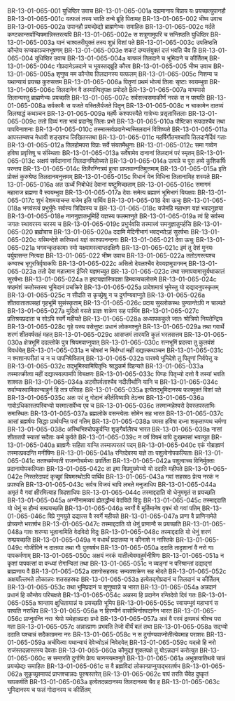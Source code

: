 BR-13-01-065-001	युधिष्ठिर उवाच
BR-13-01-065-001a	दह्यमानाय विप्राय यः प्रयच्छत्युपानहौ
BR-13-01-065-001c	यत्फलं तस्य भवति तन्मे ब्रूहि पितामह
BR-13-01-065-002	भीष्म उवाच
BR-13-01-065-002a	उपानहौ प्रयच्छेद्यो ब्राह्मणेभ्यः समाहितः
BR-13-01-065-002c	मर्दते कण्टकान्सर्वान्विषमान्निस्तरत्यपि
BR-13-01-065-002e	स शत्रूणामुपरि च सन्तिष्ठति युधिष्ठिर
BR-13-01-065-003a	यानं चाश्वतरीयुक्तं तस्य शुभ्रं विशां पते
BR-13-01-065-003c	उपतिष्ठति कौन्तेय रूप्यकाञ्चनभूषणम्
BR-13-01-065-003e	शकटं दम्यसंयुक्तं दत्तं भवति चैव हि
BR-13-01-065-004	युधिष्ठिर उवाच
BR-13-01-065-004a	यत्फलं तिलदाने च भूमिदाने च कीर्तितम्
BR-13-01-065-004c	गोप्रदानेऽन्नदाने च भूयस्तद्ब्रूहि कौरव
BR-13-01-065-005	भीष्म उवाच
BR-13-01-065-005a	शृणुष्व मम कौन्तेय तिलदानस्य यत्फलम्
BR-13-01-065-005c	निशम्य च यथान्यायं प्रयच्छ कुरुसत्तम
BR-13-01-065-006a	पितॄणां प्रथमं भोज्यं तिलाः सृष्टाः स्वयम्भुवा
BR-13-01-065-006c	तिलदानेन वै तस्मात्पितृपक्षः प्रमोदते
BR-13-01-065-007a	माघमासे तिलान्यस्तु ब्राह्मणेभ्यः प्रयच्छति
BR-13-01-065-007c	सर्वसत्त्वसमाकीर्णं नरकं स न पश्यति
BR-13-01-065-008a	सर्वकामैः स यजते यस्तिलैर्यजते पितॄन्
BR-13-01-065-008c	न चाकामेन दातव्यं तिलश्राद्धं कथञ्चन
BR-13-01-065-009a	महर्षेः कश्यपस्यैते गात्रेभ्यः प्रसृतास्तिलाः
BR-13-01-065-009c	ततो दिव्यं गता भावं प्रदानेषु तिलाः प्रभो
BR-13-01-065-010a	पौष्टिका रूपदाश्चैव तथा पापविनाशनाः
BR-13-01-065-010c	तस्मात्सर्वप्रदानेभ्यस्तिलदानं विशिष्यते
BR-13-01-065-011a	आपस्तम्बश्च मेधावी शङ्खश्च लिखितस्तथा
BR-13-01-065-011c	महर्षिर्गौतमश्चापि तिलदानैर्दिवं गताः
BR-13-01-065-012a	तिलहोमपरा विप्राः सर्वे संयतमैथुनाः
BR-13-01-065-012c	समा गव्येन हविषा प्रवृत्तिषु च संस्थिताः
BR-13-01-065-013a	सर्वेषामेव दानानां तिलदानं परं स्मृतम्
BR-13-01-065-013c	अक्षयं सर्वदानानां तिलदानमिहोच्यते
BR-13-01-065-014a	उत्पन्ने च पुरा हव्ये कुशिकर्षिः परन्तप
BR-13-01-065-014c	तिलैरग्नित्रयं हुत्वा प्राप्तवान्गतिमुत्तमाम्
BR-13-01-065-015a	इति प्रोक्तं कुरुश्रेष्ठ तिलदानमनुत्तमम्
BR-13-01-065-015c	विधानं येन विधिना तिलानामिह शस्यते
BR-13-01-065-016a	अत ऊर्ध्वं निबोधेदं देवानां यष्टुमिच्छताम्
BR-13-01-065-016c	समागमं महाराज ब्रह्मणा वै स्वयम्भुवा
BR-13-01-065-017a	देवाः समेत्य ब्रह्माणं भूमिभागं यियक्षवः
BR-13-01-065-017c	शुभं देशमयाचन्त यजेम इति पार्थिव
BR-13-01-065-018	देवा ऊचुः
BR-13-01-065-018a	भगवंस्त्वं प्रभुर्भूमेः सर्वस्य त्रिदिवस्य च
BR-13-01-065-018c	यजेमहि महाभाग यज्ञं भवदनुज्ञया
BR-13-01-065-018e	नाननुज्ञातभूमिर्हि यज्ञस्य फलमश्नुते
BR-13-01-065-019a	त्वं हि सर्वस्य जगतः स्थावरस्य चरस्य च
BR-13-01-065-019c	प्रभुर्भवसि तस्मात्त्वं समनुज्ञातुमर्हसि
BR-13-01-065-020	ब्रह्मोवाच
BR-13-01-065-020a	ददामि मेदिनीभागं भवद्भ्योऽहं सुरर्षभाः
BR-13-01-065-020c	यस्मिन्देशे करिष्यध्वं यज्ञं काश्यपनन्दनाः
BR-13-01-065-021	देवा ऊचुः
BR-13-01-065-021a	भगवन्कृतकामाः स्मो यक्ष्यामस्त्वाप्तदक्षिणैः
BR-13-01-065-021c	इमं तु देशं मुनयः पर्युपासन्त नित्यदा
BR-13-01-065-022	भीष्म उवाच
BR-13-01-065-022a	ततोऽगस्त्यश्च कण्वश्च भृगुरत्रिर्वृषाकपिः
BR-13-01-065-022c	असितो देवलश्चैव देवयज्ञमुपागमन्
BR-13-01-065-023a	ततो देवा महात्मान ईजिरे यज्ञमच्युत
BR-13-01-065-023c	तथा समापयामासुर्यथाकालं सुरर्षभाः
BR-13-01-065-024a	त इष्टयज्ञास्त्रिदशा हिमवत्यचलोत्तमे
BR-13-01-065-024c	षष्ठमंशं क्रतोस्तस्य भूमिदानं प्रचक्रिरे
BR-13-01-065-025a	प्रादेशमात्रं भूमेस्तु यो दद्यादनुपस्कृतम्
BR-13-01-065-025c	न सीदति स कृच्छ्रेषु न च दुर्गाण्यवाप्नुते
BR-13-01-065-026a	शीतवातातपसहां गृहभूमिं सुसंस्कृताम्
BR-13-01-065-026c	प्रदाय सुरलोकस्थः पुण्यान्तेऽपि न चाल्यते
BR-13-01-065-027a	मुदितो वसते प्राज्ञः शक्रेण सह पार्थिव
BR-13-01-065-027c	प्रतिश्रयप्रदाता च सोऽपि स्वर्गे महीयते
BR-13-01-065-028a	अध्यापककुले जातः श्रोत्रियो नियतेन्द्रियः
BR-13-01-065-028c	गृहे यस्य वसेत्तुष्टः प्रधानं लोकमश्नुते
BR-13-01-065-029a	तथा गवार्थे शरणं शीतवर्षसहं महत्
BR-13-01-065-029c	आसप्तमं तारयति कुलं भरतसत्तम
BR-13-01-065-030a	क्षेत्रभूमिं ददल्लोके पुत्र श्रियमवाप्नुयात्
BR-13-01-065-030c	रत्नभूमिं प्रदत्त्वा तु कुलवंशं विवर्धयेत्
BR-13-01-065-031a	न चोषरां न निर्दग्धां महीं दद्यात्कथञ्चन
BR-13-01-065-031c	न श्मशानपरीतां च न च पापनिषेविताम्
BR-13-01-065-032a	पारक्ये भूमिदेशे तु पितॄणां निर्वपेत्तु यः
BR-13-01-065-032c	तद्भूमिस्वामिपितृभिः श्राद्धकर्म विहन्यते
BR-13-01-065-033a	तस्मात्क्रीत्वा महीं दद्यात्स्वल्पामपि विचक्षणः
BR-13-01-065-033c	पिण्डः पितृभ्यो दत्तो वै तस्यां भवति शाश्वतः
BR-13-01-065-034a	अटवीपर्वताश्चैव नदीतीर्थानि यानि च
BR-13-01-065-034c	सर्वाण्यस्वामिकान्याहुर्न हि तत्र परिग्रहः
BR-13-01-065-035a	इत्येतद्भूमिदानस्य फलमुक्तं विशां पते
BR-13-01-065-035c	अतः परं तु गोदानं कीर्तयिष्यामि तेऽनघ
BR-13-01-065-036a	गावोऽधिकास्तपस्विभ्यो यस्मात्सर्वेभ्य एव च
BR-13-01-065-036c	तस्मान्महेश्वरो देवस्तपस्ताभिः समास्थितः
BR-13-01-065-037a	ब्रह्मलोके वसन्त्येताः सोमेन सह भारत
BR-13-01-065-037c	आसां ब्रह्मर्षयः सिद्धाः प्रार्थयन्ति परां गतिम्
BR-13-01-065-038a	पयसा हविषा दध्ना शकृताप्यथ चर्मणा
BR-13-01-065-038c	अस्थिभिश्चोपकुर्वन्ति शृङ्गैर्वालैश्च भारत
BR-13-01-065-039a	नासां शीतातपौ स्यातां सदैताः कर्म कुर्वते
BR-13-01-065-039c	न वर्षं विषमं वापि दुःखमासां भवत्युत
BR-13-01-065-040a	ब्राह्मणैः सहिता यान्ति तस्मात्परतरं पदम्
BR-13-01-065-040c	एकं गोब्राह्मणं तस्मात्प्रवदन्ति मनीषिणः
BR-13-01-065-041a	रन्तिदेवस्य यज्ञे ताः पशुत्वेनोपकल्पिताः
BR-13-01-065-041c	ततश्चर्मण्वती राजन्गोचर्मभ्यः प्रवर्तिता
BR-13-01-065-042a	पशुत्वाच्च विनिर्मुक्ताः प्रदानायोपकल्पिताः
BR-13-01-065-042c	ता इमा विप्रमुख्येभ्यो यो ददाति महीपते
BR-13-01-065-042e	निस्तरेदापदं कृच्छ्रां विषमस्थोऽपि पार्थिव
BR-13-01-065-043a	गवां सहस्रदः प्रेत्य नरकं न प्रपश्यति
BR-13-01-065-043c	सर्वत्र विजयं चापि लभते मनुजाधिप
BR-13-01-065-044a	अमृतं वै गवां क्षीरमित्याह त्रिदशाधिपः
BR-13-01-065-044c	तस्माद्ददाति यो धेनुममृतं स प्रयच्छति
BR-13-01-065-045a	अग्नीनामव्ययं ह्येतद्धौम्यं वेदविदो विदुः
BR-13-01-065-045c	तस्माद्ददाति यो धेनुं स हौम्यं सम्प्रयच्छति
BR-13-01-065-046a	स्वर्गो वै मूर्तिमानेष वृषभं यो गवां पतिम्
BR-13-01-065-046c	विप्रे गुणयुते दद्यात्स वै स्वर्गे महीयते
BR-13-01-065-047a	प्राणा वै प्राणिनामेते प्रोच्यन्ते भरतर्षभ
BR-13-01-065-047c	तस्माद्ददाति यो धेनुं प्राणान्वै स प्रयच्छति
BR-13-01-065-048a	गावः शरण्या भूतानामिति वेदविदो विदुः
BR-13-01-065-048c	तस्माद्ददाति यो धेनुं शरणं सम्प्रयच्छति
BR-13-01-065-049a	न वधार्थं प्रदातव्या न कीनाशे न नास्तिके
BR-13-01-065-049c	गोजीविने न दातव्या तथा गौः पुरुषर्षभ
BR-13-01-065-050a	ददाति तादृशानां वै नरो गाः पापकर्मणाम्
BR-13-01-065-050c	अक्षयं नरकं यातीत्येवमाहुर्मनीषिणः
BR-13-01-065-051a	न कृशां पापवत्सां वा वन्ध्यां रोगान्वितां तथा
BR-13-01-065-051c	न व्यङ्गां न परिश्रान्तां दद्याद्गां ब्राह्मणाय वै
BR-13-01-065-052a	दशगोसहस्रदः सम्यक्शक्रेण सह मोदते
BR-13-01-065-052c	अक्षयाँल्लभते लोकान्नरः शतसहस्रदः
BR-13-01-065-053a	इत्येतद्गोप्रदानं च तिलदानं च कीर्तितम्
BR-13-01-065-053c	तथा भूमिप्रदानं च शृणुष्वान्ने च भारत
BR-13-01-065-054a	अन्नदानं प्रधानं हि कौन्तेय परिचक्षते
BR-13-01-065-054c	अन्नस्य हि प्रदानेन रन्तिदेवो दिवं गतः
BR-13-01-065-055a	श्रान्ताय क्षुधितायान्नं यः प्रयच्छति भूमिप
BR-13-01-065-055c	स्वायम्भुवं महाभागं स पश्यति नराधिप
BR-13-01-065-056a	न हिरण्यैर्न वासोभिर्नाश्वदानेन भारत
BR-13-01-065-056c	प्राप्नुवन्ति नराः श्रेयो यथेहान्नप्रदाः प्रभो
BR-13-01-065-057a	अन्नं वै परमं द्रव्यमन्नं श्रीश्च परा मता
BR-13-01-065-057c	अन्नात्प्राणः प्रभवति तेजो वीर्यं बलं तथा
BR-13-01-065-058a	सद्भ्यो ददाति यश्चान्नं सदैकाग्रमना नरः
BR-13-01-065-058c	न स दुर्गाण्यवाप्नोतीत्येवमाह पराशरः
BR-13-01-065-059a	अर्चयित्वा यथान्यायं देवेभ्योऽन्नं निवेदयेत्
BR-13-01-065-059c	यदन्नो हि नरो राजंस्तदन्नास्तस्य देवताः
BR-13-01-065-060a	कौमुद्यां शुक्लपक्षे तु योऽन्नदानं करोत्युत
BR-13-01-065-060c	स सन्तरति दुर्गाणि प्रेत्य चानन्त्यमश्नुते
BR-13-01-065-061a	अभुक्त्वातिथये चान्नं प्रयच्छेद्यः समाहितः
BR-13-01-065-061c	स वै ब्रह्मविदां लोकान्प्राप्नुयाद्भरतर्षभ
BR-13-01-065-062a	सुकृच्छ्रामापदं प्राप्तश्चान्नदः पुरुषस्तरेत्
BR-13-01-065-062c	पापं तरति चैवेह दुष्कृतं चापकर्षति
BR-13-01-065-063a	इत्येतदन्नदानस्य तिलदानस्य चैव ह
BR-13-01-065-063c	भूमिदानस्य च फलं गोदानस्य च कीर्तितम्
